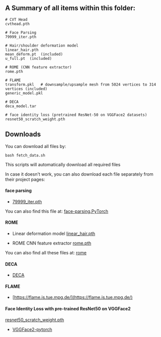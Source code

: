 ## A Summary of all items within this folder: 

~~~
# CVT Head
cvthead.pth 

# Face Parsing
79999_iter.pth 

# Hair/shoulder deformation model
linear_hair.pth 
mean_deform.pt  (included)
u_full.pt  (included)   

# ROME (CNN feature extractor)
rome.pth

# FLAME 
transform.pkl   # downsample/upsample mesh from 5024 vertices to 314 vertices (included)
generic_model.pkl

# DECA
deca_model.tar

# face identity loss (pretrained ResNet-50 on VGGFace2 datasets)
resnet50_scratch_weight.pth 
~~~


## Downloads

You can download all files by: 

~~~
bash fetch_data.sh
~~~

This scripts will automatically download all required files


In case it doesn't work, you can also download each file separately from their project pages:
 

#### face parsing
- [79999_iter.pth](https://drive.google.com/file/d/154JgKpzCPW82qINcVieuPH3fZ2e0P812/view)

You can also find this file at:
[face-parsing.PyTorch](https://github.com/VisionSystemsInc/face-parsing.PyTorch)

#### ROME
- Linear deformation model
[linear_hair.pth](https://drive.google.com/file/d/1Enw9MU9Xin77ws08y4pNqkMW0AyUIzv_/view)

- ROME CNN feature extractor
[rome.pth](https://drive.google.com/file/d/1rLtc037Ra6Z6t0kp-gJ8P1ZKfzkKm070/view)

You can also find all these files at:
[rome](https://github.com/SamsungLabs/rome)


#### DECA
- [DECA](https://github.com/yfeng95/DECA/tree/master)

#### FLAME
- [https://flame.is.tue.mpg.de/](https://flame.is.tue.mpg.de/)

#### Face Identity Loss with pre-trained ResNet50 on VGGFace2
[resnet50_scratch_weight.pth](https://drive.google.com/file/d/17bGCDQLuXU81xqHF1MB6nBqpBO6PtPd2/view?usp=sharing)
- [VGGFace2-pytorch](https://github.com/cydonia999/VGGFace2-pytorch/tree/master)